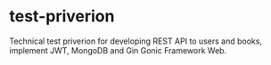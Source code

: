 # test-priverion
Technical test priverion for developing REST API to users and books, implement JWT, MongoDB and Gin Gonic Framework Web.
